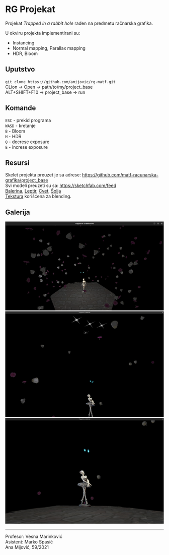 # RG Projekat 

Projekat *Trapped in a rabbit hole* rađen na predmetu račnarska grafika.

U okviru projekta implementirani su:  
+ Instancing 
+ Normal mapping, Parallax mapping
+ HDR, Bloom

## Uputstvo

`git clone https://github.com/amijovic/rg-matf.git`  
CLion -> Open -> path/to/my/project_base   
ALT+SHIFT+F10 -> project_base -> run  

## Komande

`ESC` - prekid programa  
`WASD` - kretanje  
`B` - Bloom  
`H` - HDR  
`Q` - decrese exposure  
`E` - increse exposure  

## Resursi

Skelet projekta preuzet je sa adrese: https://github.com/matf-racunarska-grafika/project_base  
Svi modeli preuzeti su sa: https://sketchfab.com/feed  
[Balerina](https://sketchfab.com/3d-models/scaniverse-ballerina-skeleton-a67a2e8d5b4646b1ab70d1f8decfe7eb),
[Leptir](https://sketchfab.com/3d-models/animated-butterfly-d4fbcbaab845402999f30c5aa75851e6), 
[Cvet](https://sketchfab.com/3d-models/gerbera-anatomy-african-daisy-scan-a65855b3fd0a4eb6bbd30cad5a6e3c5d),
[Šolja](https://sketchfab.com/3d-models/tea-cup-93f3386eb6f34bb8acb5caa3645e9070)  
[Tekstura](https://www.stickpng.com/img/nature/light/white-sparkles) korišćena za blending.  

## Galerija

![Slika1](./resources/gallery/img1.jpg)
![Slika2](./resources/gallery/img3.jpg)
![Slika3](./resources/gallery/img2.jpg)

---
Profesor: Vesna Marinković  
Asistent: Marko Spasić  
Ana Mijović, 59/2021